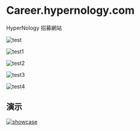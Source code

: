 # Career.hypernology.com
HyperNology 招募網站

![test](https://i.gyazo.com/8935820cc43b18773911b896640da1d1.jpg)

![test1](https://i.gyazo.com/686ab2856fcf69ece365813267e1a85b.png)

![test2](https://i.gyazo.com/1fa4c63bf80f8acd3e344338fd848a03.png)

![test3](https://i.gyazo.com/d34c1db426805b6a18f38156e9638cde.png)

![test4](https://gyazo.com/08403d958e7acc027242b4d32ff01cfc.gif)

## 演示

[![showcase](https://i9.ytimg.com/vi/y2dt9ceu4aw/mqdefault.jpg)](https://youtu.be/y2dt9ceu4aw)


